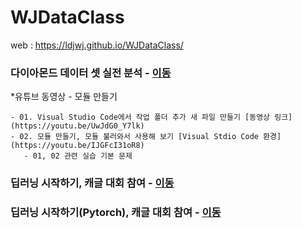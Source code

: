 # WJDataClass

web : https://ldjwj.github.io/WJDataClass/

### 다이아몬드 데이터 셋 실전 분석 - [이동](https://ldjwj.github.io/WJDataClass/01_DATA_ML_DIAMOND.html)
  *유튜브 동영상 - 모듈 만들기
  
    - 01. Visual Studio Code에서 작업 폴더 추가 새 파일 만들기 [동영상 링크](https://youtu.be/UwJdG0_Y7lk)
    - 02. 모듈 만들기, 모듈 불러와서 사용해 보기 [Visual Stdio Code 환경](https://youtu.be/IJGFcI31oR8)
       - 01, 02 관련 실습 기본 문제 
        
    
### 딥러닝 시작하기, 캐글 대회 참여 - [이동](https://ldjwj.github.io/WJDataClass/01_01_DLSTART.html)
### 딥러닝 시작하기(Pytorch), 캐글 대회 참여 - [이동](https://ldjwj.github.io/WJDataClass/01_01_DLSTART_Pytorch.html)

